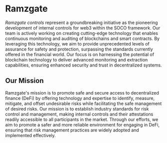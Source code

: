 # Ramzgate

_Ramzgate controls_ represent a groundbreaking initiative as the pioneering development of internal controls for web3 within the SOCO framework. Our team is actively working on creating cutting-edge technology that enables continuous monitoring and auditing of blockchains and smart contracts. By leveraging this technology, we aim to provide unprecedented levels of assurance for safety and protection, surpassing the standards currently offered in the financial world. Our focus is on harnessing the potential of blockchain technology to deliver advanced monitoring and extraction capabilities, ensuring enhanced security and trust in decentralized systems.

## Our Mission 
Ramzgate's mission is to promote safe and secure access to decentralized finance (DeFi) by offering technology and expertise to identify, measure, mitigate, and offset undesirable risks while facilitating the safe management of desired risks. Our mission is to establish industry standards for risk control and management, making internal controls and their attestations readily accessible to all participants in the market. Through our efforts, we aim to promote a safer and more reliable environment for engaging in DeFi, ensuring that risk management practices are widely adopted and implemented effectively.


<!--

**Here are some ideas to get you started:**

🙋‍♀️ A short introduction - what is your organization all about?
🌈 Contribution guidelines - how can the community get involved?
👩‍💻 Useful resources - where can the community find your docs? Is there anything else the community should know?
🍿 Fun facts - what does your team eat for breakfast?
🧙 Remember, you can do mighty things with the power of [Markdown](https://docs.github.com/github/writing-on-github/getting-started-with-writing-and-formatting-on-github/basic-writing-and-formatting-syntax)
-->
